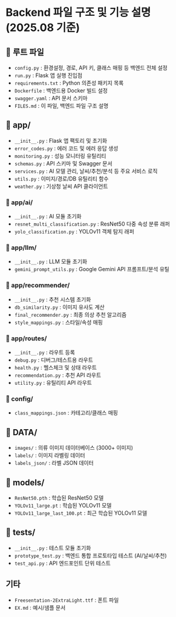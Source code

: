 
# Backend 파일 구조 및 기능 설명 (2025.08 기준)

## 📁 루트 파일
- `config.py` : 환경설정, 경로, API 키, 클래스 매핑 등 백엔드 전체 설정
- `run.py` : Flask 앱 실행 진입점
- `requirements.txt` : Python 의존성 패키지 목록
- `Dockerfile` : 백엔드용 Docker 빌드 설정
- `swagger.yaml` : API 문서 스키마
- `FILES.md` : 이 파일, 백엔드 파일 구조 설명

## 📁 app/
- `__init__.py` : Flask 앱 팩토리 및 초기화
- `error_codes.py` : 에러 코드 및 에러 응답 생성
- `monitoring.py` : 성능 모니터링 유틸리티
- `schemas.py` : API 스키마 및 Swagger 문서
- `services.py` : AI 모델 관리, 날씨/추천/분석 등 주요 서비스 로직
- `utils.py` : 이미지/경로/DB 유틸리티 함수
- `weather.py` : 기상청 날씨 API 클라이언트

### 📁 app/ai/
- `__init__.py` : AI 모듈 초기화
- `resnet_multi_classification.py` : ResNet50 다중 속성 분류 래퍼
- `yolo_classification.py` : YOLOv11 객체 탐지 래퍼

### 📁 app/llm/
- `__init__.py` : LLM 모듈 초기화
- `gemini_prompt_utils.py` : Google Gemini API 프롬프트/분석 유틸

### 📁 app/recommender/
- `__init__.py` : 추천 시스템 초기화
- `db_similarity.py` : 이미지 유사도 계산
- `final_recommender.py` : 최종 의상 추천 알고리즘
- `style_mappings.py` : 스타일/속성 매핑

### 📁 app/routes/
- `__init__.py` : 라우트 등록
- `debug.py` : 디버그/테스트용 라우트
- `health.py` : 헬스체크 및 상태 라우트
- `recommendation.py` : 추천 API 라우트
- `utility.py` : 유틸리티 API 라우트

### 📁 config/
- `class_mappings.json` : 카테고리/클래스 매핑

## 📁 DATA/
- `images/` : 의류 이미지 데이터베이스 (3000+ 이미지)
- `labels/` : 이미지 라벨링 데이터
- `labels_json/` : 라벨 JSON 데이터

## 📁 models/
- `ResNet50.pth` : 학습된 ResNet50 모델
- `YOLOv11_large.pt` : 학습된 YOLOv11 모델
- `YOLOv11_large_last_100.pt` : 최근 학습된 YOLOv11 모델

## 📁 tests/
- `__init__.py` : 테스트 모듈 초기화
- `prototype_test.py` : 백엔드 통합 프로토타입 테스트 (AI/날씨/추천)
- `test_api.py` : API 엔드포인트 단위 테스트

## 기타
- `Freesentation-2ExtraLight.ttf` : 폰트 파일
- `EX.md` : 예시/샘플 문서



